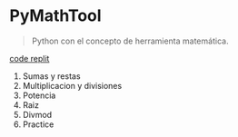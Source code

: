 # PyMathTool

> Python con el concepto de herramienta matemática.

[code replit](https://replit.com/@73994507/PyMathTool?v=1)

1. Sumas y restas
2. Multiplicacion y divisiones
3. Potencia
4. Raiz
5. Divmod
6. Practice
